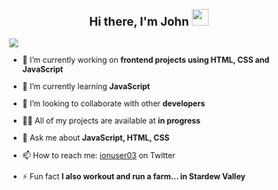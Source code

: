 <h2 align="center">Hi there, I'm John <img src="https://raw.githubusercontent.com/MartinHeinz/MartinHeinz/master/wave.gif" width="30px"></h2>

![](https://readme-typing-svg.herokuapp.com?font=Sriracha&color=A020F0&lines=I'm+a+Front+-end+Developer)


- 🔭 I’m currently working on **frontend projects using HTML, CSS and JavaScript**

- 🌱 I’m currently learning **JavaScript**

- 💞️ I’m looking to collaborate with other **developers**

- 👨‍💻 All of my projects are available at **in progress**

- 💬 Ask me about **JavaScript, HTML, CSS**

- 📫 How to reach me: [ionuser03](https://twitter.com/ionuser03) on Twitter 

- ⚡ Fun fact **I also workout and run a farm... in Stardew Valley**

<!---
ionuser13/ionuser13 is a ✨ special ✨ repository because its `README.md` (this file) appears on your GitHub profile.
You can click the Preview link to take a look at your changes.
--->
